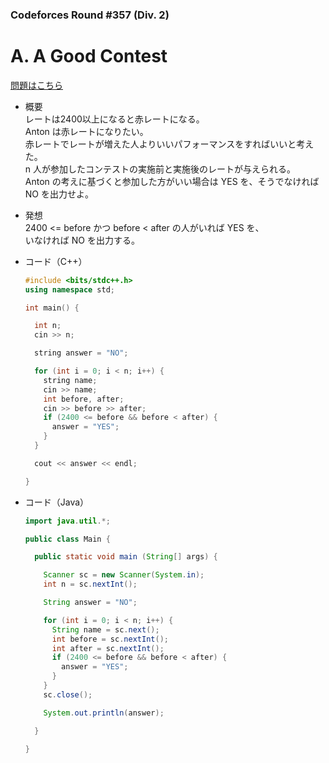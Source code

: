 ### Codeforces Round #357 (Div. 2)

# A. A Good Contest

  [問題はこちら](https://codeforces.com/problemset/problem/681/A)
  
- 概要<br>
  レートは2400以上になると赤レートになる。<br>
  Anton は赤レートになりたい。<br>
  赤レートでレートが増えた人よりいいパフォーマンスをすればいいと考えた。<br>
  n 人が参加したコンテストの実施前と実施後のレートが与えられる。<br>
  Anton の考えに基づくと参加した方がいい場合は YES を、そうでなければ NO を出力せよ。
  
- 発想<br>
  2400 <= before かつ before < after の人がいれば YES を、<br>
  いなければ NO を出力する。
  
  
- コード（C++）

  ```cpp
  #include <bits/stdc++.h>
  using namespace std;

  int main() {

    int n;
    cin >> n;

    string answer = "NO";

    for (int i = 0; i < n; i++) {
      string name;
      cin >> name;
      int before, after;
      cin >> before >> after;
      if (2400 <= before && before < after) {
        answer = "YES";
      }
    }

    cout << answer << endl;

  }
  ```
  
- コード（Java）

  ```java
  import java.util.*;

  public class Main {

    public static void main (String[] args) {

      Scanner sc = new Scanner(System.in);
      int n = sc.nextInt();

      String answer = "NO";

      for (int i = 0; i < n; i++) {
        String name = sc.next();
        int before = sc.nextInt();
        int after = sc.nextInt();
        if (2400 <= before && before < after) {
          answer = "YES";
        }
      }
      sc.close();

      System.out.println(answer);

    }

  }
  ```
    